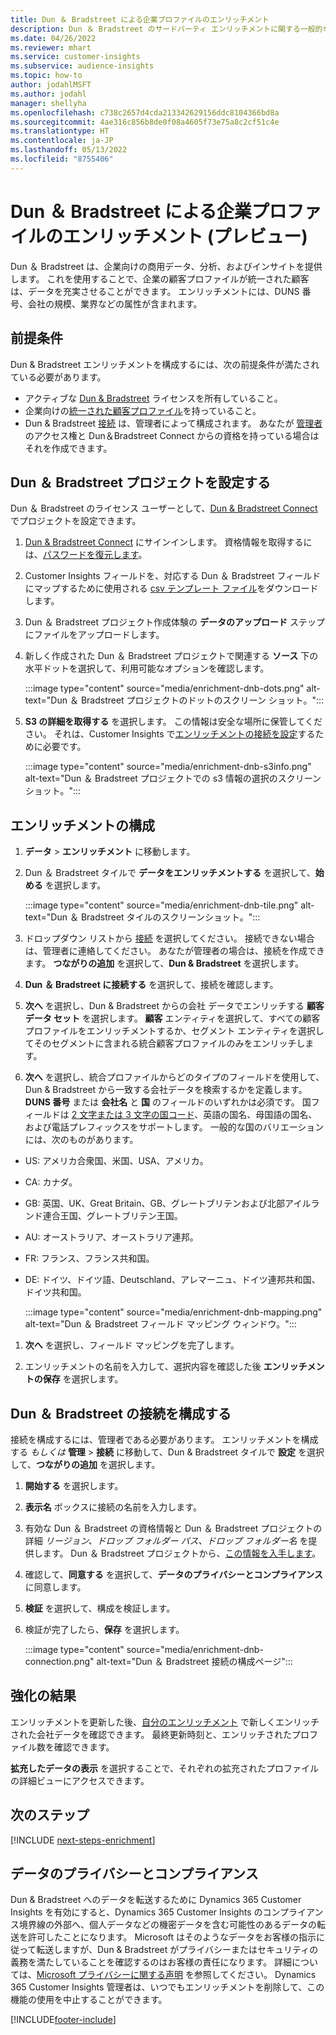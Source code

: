```yaml
---
title: Dun ＆ Bradstreet による企業プロファイルのエンリッチメント
description: Dun ＆ Bradstreet のサードパーティ エンリッチメントに関する一般的な情報。
ms.date: 04/26/2022
ms.reviewer: mhart
ms.service: customer-insights
ms.subservice: audience-insights
ms.topic: how-to
author: jodahlMSFT
ms.author: jodahl
manager: shellyha
ms.openlocfilehash: c738c2657d4cda213342629156ddc8104366bd8a
ms.sourcegitcommit: 4ae316c856b8de0f08a4605f73e75a8c2cf51c4e
ms.translationtype: HT
ms.contentlocale: ja-JP
ms.lasthandoff: 05/13/2022
ms.locfileid: "8755406"
---
```

# <a name="enrichment-of-company-profiles-with-dun--bradstreet-preview"></a>Dun ＆ Bradstreet による企業プロファイルのエンリッチメント (プレビュー)

Dun ＆ Bradstreet は、企業向けの商用データ、分析、およびインサイトを提供します。 これを使用することで、企業の顧客プロファイルが統一された顧客は、データを充実させることができます。 エンリッチメントには、DUNS 番号、会社の規模、業界などの属性が含まれます。

## <a name="prerequisites"></a>前提条件

Dun & Bradstreet エンリッチメントを構成するには、次の前提条件が満たされている必要があります。

- アクティブな [Dun & Bradstreet](https://www.dnb.com/marketing/media/give-your-data-a-boost.html?source=microsoft_audience_insights) ライセンスを所有していること。
- 企業向けの[統一された顧客プロファイル](customer-profiles.md)を持っていること。
- Dun & Bradstreet [接続](connections.md) は、管理者によって構成されます。 あなたが [管理者](permissions.md#admin) のアクセス権と Dun＆Bradstreet Connect からの資格を持っている場合はそれを作成できます。

## <a name="setting-up-your-dun--bradstreet-project"></a>Dun ＆ Bradstreet プロジェクトを設定する

Dun ＆ Bradstreet のライセンス ユーザーとして、[Dun & Bradstreet Connect](https://connect.dnb.com?lead_source=microsoft_audienceinsights) でプロジェクトを設定できます。


1. [Dun & Bradstreet Connect](https://connect.dnb.com?lead_source=microsoft_audienceinsights) にサインインします。 資格情報を取得するには、[パスワードを復元します](https://sso.dnb.com/signin/forgot-password?lead_source=microsoft_audienceinsights)。

1. Customer Insights フィールドを、対応する Dun ＆ Bradstreet フィールドにマップするために使用される [csv テンプレート ファイル](https://c360devenrichment.blob.core.windows.net/mapping/DnBCIdatamapping.csv)をダウンロードします。

1. Dun ＆ Bradstreet プロジェクト作成体験の **データのアップロード** ステップにファイルをアップロードします。

1. 新しく作成された Dun ＆ Bradstreet プロジェクトで関連する **ソース** 下の水平ドットを選択して、利用可能なオプションを確認します。

   :::image type="content" source="media/enrichment-dnb-dots.png" alt-text="Dun ＆ Bradstreet プロジェクトのドットのスクリーン ショット。":::

1. **S3 の詳細を取得する** を選択します。 この情報は安全な場所に保管してください。 それは、Customer Insights で[エンリッチメントの接続を設定](#configure-a-connection-for-dun--bradstreet)するために必要です。

   :::image type="content" source="media/enrichment-dnb-s3info.png" alt-text="Dun ＆ Bradstreet プロジェクトでの s3 情報の選択のスクリーンショット。":::

## <a name="configure-the-enrichment"></a>エンリッチメントの構成

1. **データ** > **エンリッチメント** に移動します。

1. Dun ＆ Bradstreet タイルで **データをエンリッチメントする** を選択して、**始める** を選択します。

   :::image type="content" source="media/enrichment-dnb-tile.png" alt-text="Dun ＆ Bradstreet タイルのスクリーンショット。":::

1. ドロップダウン リストから [接続](connections.md) を選択してください。 接続できない場合は、管理者に連絡してください。 あなたが管理者の場合は、接続を作成できます。 **つながりの追加** を選択して、**Dun & Bradstreet** を選択します。

1. **Dun ＆ Bradstreet に接続する** を選択して、接続を確認します。

1. **次へ** を選択し、Dun & Bradstreet からの会社 データでエンリッチする **顧客データ セット** を選択します。 **顧客** エンティティを選択して、すべての顧客プロファイルをエンリッチメントするか、セグメント エンティティを選択してそのセグメントに含まれる統合顧客プロファイルのみをエンリッチします。

1. **次へ** を選択し、統合プロファイルからどのタイプのフィールドを使用して、Dun & Bradstreet から一致する会社データを検索するかを定義します。 **DUNS 番号** または **会社名** と **国** のフィールドのいずれかは必須です。 国フィールドは [2 文字または 3 文字の国コード](https://www.iso.org/iso-3166-country-codes.html)、英語の国名、母国語の国名、および電話プレフィックスをサポートします。 一般的な国のバリエーションには、次のものがあります。

- US: アメリカ合衆国、米国、USA、アメリカ。
- CA: カナダ。
- GB: 英国、UK、Great Britain、GB、グレートブリテンおよび北部アイルランド連合王国、グレートブリテン王国。
- AU: オーストラリア、オーストラリア連邦。
- FR: フランス、フランス共和国。
- DE: ドイツ、ドイツ語、Deutschland、アレマーニュ、ドイツ連邦共和国、ドイツ共和国。

   :::image type="content" source="media/enrichment-dnb-mapping.png" alt-text="Dun ＆ Bradstreet フィールド マッピング ウィンドウ。":::

1. **次へ** を選択し、フィールド マッピングを完了します。

1. エンリッチメントの名前を入力して、選択内容を確認した後 **エンリッチメントの保存** を選択します。

## <a name="configure-a-connection-for-dun--bradstreet"></a>Dun ＆ Bradstreet の接続を構成する

接続を構成するには、管理者である必要があります。 エンリッチメントを構成する *もしくは* **管理** > **接続** に移動して、Dun & Bradstreet タイルで **設定** を選択して、**つながりの追加** を選択します。

1. **開始する** を選択します。

1. **表示名** ボックスに接続の名前を入力します。

1. 有効な Dun ＆ Bradstreet の資格情報と Dun ＆ Bradstreet プロジェクトの詳細 *リージョン、ドロップ フォルダー パス、ドロップ フォルダー名* を提供します。 Dun ＆ Bradstreet プロジェクトから、[この情報を入手します](#setting-up-your-dun--bradstreet-project)。

1. 確認して、**同意する** を選択して、**データのプライバシーとコンプライアンス** に同意します。

1. **検証** を選択して、構成を検証します。

1. 検証が完了したら、**保存** を選択します。

   :::image type="content" source="media/enrichment-dnb-connection.png" alt-text="Dun ＆ Bradstreet 接続の構成ページ":::

## <a name="enrichment-results"></a>強化の結果

エンリッチメントを更新した後、[自分のエンリッチメント](enrichment-hub.md) で新しくエンリッチされた会社データを確認できます。 最終更新時刻と、エンリッチされたプロファイル数を確認できます。

**拡充したデータの表示** を選択することで、それぞれの拡充されたプロファイルの詳細ビューにアクセスできます。

## <a name="next-steps"></a>次のステップ

[!INCLUDE [next-steps-enrichment](includes/next-steps-enrichment.md)]

## <a name="data-privacy-and-compliance"></a>データのプライバシーとコンプライアンス

Dun & Bradstreet へのデータを転送するために Dynamics 365 Customer Insights を有効にすると、Dynamics 365 Customer Insights のコンプライアンス境界線の外部へ、個人データなどの機密データを含む可能性のあるデータの転送を許可したことになります。 Microsoft はそのようなデータをお客様の指示に従って転送しますが、Dun & Bradstreet がプライバシーまたはセキュリティの義務を満たしていることを確認するのはお客様の責任になります。 詳細については、[Microsoft プライバシーに関する声明](https://go.microsoft.com/fwlink/?linkid=396732) を参照してください。
Dynamics 365 Customer Insights 管理者は、いつでもエンリッチメントを削除して、この機能の使用を中止することができます。

[!INCLUDE[footer-include](includes/footer-banner.md)]
